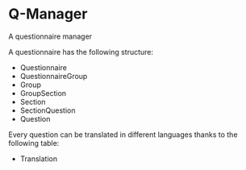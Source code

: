 # Q-Manager
A questionnaire manager

A questionnaire has the following structure:
 - Questionnaire
 - QuestionnaireGroup
 - Group
 - GroupSection
 - Section
 - SectionQuestion
 - Question

 Every question can be translated in different languages thanks to the following table:
 - Translation
 
 